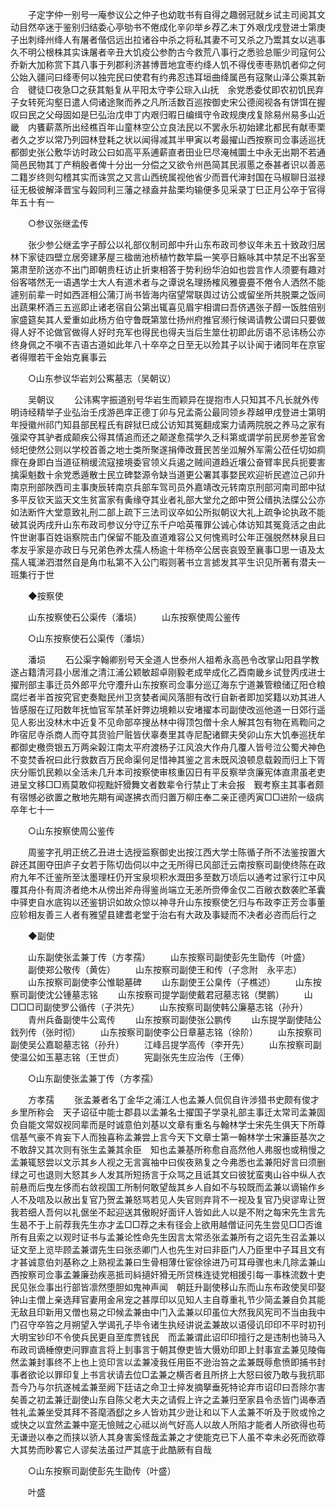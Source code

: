 <!-- { "loadSidebar": true } -->
　　子定字仲一别号一庵参议公之仲子也幼耽书有自得之趣弱冠就乡试主司阅其文动目然卒迷于鉴别归结委心亭劬书不倦成化辛卯举乡荐乙未丁外艰戊戌登进士第庚子出刺绛州绛人有屠者偕侣远出拉诸谷中杀之将私其妻不可又杀之乃鬻其女以逃事久不明公根株其实诛屠者辛丑大饥疫公参酌古今救荒八事行之悉验总赈少司寇何公乔新大加称赏下其八事于列郡利济甚博晋地宜枣约绛人饥不得伐枣枣熟饥者仰之何公始入疆问曰绛枣何以独完民曰使君有约弗忍违耳垣曲绛属邑有寇聚山泽公乘其新合　徤徒□夜急□之获其魁复从平阳太守李公琮入山抚　余党悉委仗即农初饥民弃子女转死沟壑日遣人伺诸途聚而养之凡所活数百巡按御史宋公德阅视各有饼饵在握叹曰民之父母固如是巳弘治戊申丁内艰归暇日编缉守令政规庚戌复除易州易多山近畿　内饔薪蒸所出经樵百年山童林空公立良法民以不罢永乐初始建北都民有献枣栗者久之岁以常乃列园林登耗之状以闻得减其半甲寅以考最擢山西按察司佥事适巡抚都御史张公敷华访时政公曰如高平系逋薪直者田业巳尽淹械圜土中永无出期不若通简邑民物其丁产稍殷者俾十分出一分偿之又欲令州邑简其民淑慝之泰甚者识以善恶二籍岁终则勾稽其实而诛赏之又言山西统属视他省少而晋代渖封国在马椒聊日滋禄征无极彼解泽晋宝与榖同利三藩之禄盍并盐栗均输便多见采录丁巳正月公卒于官得年五十有一 

　　○参议张继孟传 

　　张少参公继孟字子醇公以礼部仪制司郎中升山东布政司参议年未五十致政归居林下家徒四壁立居旁建茅屋三楹凿池桥植竹数竿扁一笑亭日觞咏其中禁足不出客至第肃至阶送亦不出门即朝贵枉访止折柬相答于势利纷华泊如也尝言作人须要有趣对俗客嗒然无一语遇学士大人有道术者与之谭说名理扬榷风雅亹亹不倦令人洒然不能遽别前辈一时如西涯相公蒲汀尚书皆海内宿望常联舆过访公或留坐所共脱粟之饭间出蔬果杯酒三五巡即止诸老宿自公第出辄喜见眉宇相谓曰吾侪遇张子醇一饭胜倍别家盛筵矣其人爱重如此杨方伯守鲁既第筮仕扬州府推官濒行候谒请教公谓曰只要做得人好不论做官做得人好时充军也得民也得夫当后生筮仕初即此厉语不忌讳杨公亦终身佩之不嗔不吉语古道如此年八十卒卒之日至无以殓其子以讣闻于诸同年在京宦者得赠若干金始克襄事云 

　　○山东参议华岩刘公寯墓志（吴朝议） 

　　吴朝议 
　　公讳寯字振道别号华岩生而颖异在提抱市人只知其不凡长就外传明诗经精举子业弘治壬戌游邑庠正德丁卯与兄孟斋公最同领乡荐越甲戌登进士第明年授徽州祁门知县部民程氏有辟狱巳成公访知其冤翻成案力请两院脱之养马之家有强梁夺其驴者成颠疾公得其情追而还之颠遂愈孺学久乏科第或谓学前民房参差官舍倾圯使然公则以学校首善之地士类所聚遂捐俸改葺民苦坐泒解外军需公莅任切如痌瘝在身即白当道征稍缓流寇接境委官领义兵遏之贼间道趋近壤公奋臂率民兵扼要害擒渠魁数十余党悉遁散士民立碑婺源令缺当道更公署其事婺民欢迎祈民遮泣己卯升南京刑部陜西司主事庚辰转南京兵部车驾司员外嘉靖改元转南京刑部河南司郎中狱多平反钦天监天文生贫富家有夤缘夺其业者礼部大堂允之郎中贺公缙执法牒公公亦如法断忤大堂意致礼刑二部上疏下三法司议卒如公所拟朝议大礼上疏争论执政不能破其说丙戌升山东布政司参议分守辽东千户哈英罹罪公诚心体访知其冤竟活之由此忤世谢事百姓诣察院击门保留不能及直道难容公又何愧焉时公年正强脱然林泉且曰孝友乎家是亦政日与兄弟色养太孺人杨逾十年杨卒公居丧哀毁至襄事□思一语及太孺人辄涕泗澘然自是角巾私第不入公门暇则著书立言摅发其平生识见所著有潜夫一班集行于世 

　　◆按察使 

　　山东按察使石公渠传（潘埙） 
　　山东按察使周公鉴传 

　　○山东按察使石公渠传（潘埙） 

　　潘埙 
　　石公渠字翰卿别号天全道人世泰州人祖希永高邑令改掌山阳县学教遂占籍清河县小居淮之清江浦公颖敏超卓刚毅老成举成化乙酉南畿乡试登丙戌进士擢刑部主事迁员外郎平允守灋升山东按察司佥事分巡辽海东宁道兼管粮储辽阳仓粮腐烂者半首按究官吏奏黜民州卫贪婪者闻风落胆有改行自新者即加奖籍以劝其进人皆感服在辽阳数年抚恤官军禁革奸弊边境赖以安堵擢本司副使改巡他道一日郊行遥见人影出没林木中近复不见命部卒搜丛林中得顶包僧十余人解其包有物在焉鞫问之昨宿尼寺杀商人而夺其货验尸赃皆伏辜奏里其寺尼配诸鳏夫癸卯山东大饥奉巡抚牟都御史檄赍银五万两籴榖江南太平府渡杨子江风浪大作舟几覆人皆号泣公蜀犬神色不变焚香祝曰此行救数百万民命渠何足惜神其鉴之言未既风浪顿息载榖而归上下胥庆分赈饥民赖以全活未几升本司按察使审核重囚日有平反察举贪廉宪体直肃虽老吏进呈文移□□焉莫敢仰视黜奸猾舞文者数辈令行禁止丁未会报　觐考察主其事者颇有宿憾必欲置之散地先期有闻遂拂衣而归置万柳庄奉二亲正德丙寅□□进阶一级病卒年七十一 

　　○山东按察使周公鉴传 

　　周鉴字孔明正统乙丑进士选授监察御史出按江西大学士陈循子所不法鉴按置大辟还其圉夺田庐子女若于陈切齿伺以中之无所得已风部迁云南按察司副使终陈在政府九年不迁鉴所至汰墨理枉仍开宝泉坝积水溉田多至数万顷后以通考过家行江中风覆其舟仆有周济者绝木从傍出斧舟得鉴尚端立无恙所赍俸金仅二百敝衣数袭贮革囊中驿吏自水底钩以还鉴钥识如故众惊以神寻升山东按察使乞归与布政李正芳佥事董应轸相友善三人者有雅望县建耆老堂于治右有大政及事疑而不决者必咨而后行之 

　　◆副使 

　　山东副使张孟兼丁传（方孝孺） 
　　山东按察司副使彭先生勖传（叶盛） 
　　副使郑公敬传（黄佐） 
　　山东按察司副使王和传（子念附　永平志） 
　　山东按察司副使李公惟聪墓碑 
　　山东副使王公臬传（子樵述） 
　　山东按察司副使沈公锺墓志铭 
　　山东按察司提学副使戴君冠墓志铭（樊鹏） 
　　山□□□司副使罗公循传（子洪先） 
　　山东按察司副使韩公廉墓志铭（孙升） 
　　青州兵备副使牛公鸾传 
　　山东按察司副使张公鹏传 
　　山东提学副使陆公鈛列传（张时彻） 
　　山东按察司副使李公日章墓志铭（徐阶） 
　　山东按察司副使吴公嘉聪墓志铭（孙升） 
　　江峰吕提学高传（李开先） 
　　山东按察司副使温公如玉墓志铭（王世贞） 
　　宪副张先生应治传（王俸） 

　　○山东副使张孟兼丁传（方孝孺） 

　　方孝孺 
　　张孟兼者名丁金华之浦江人也孟兼人侃侃自许涉猎书史颇有俊才乡里所称会　天子诏征中能士郡县以孟兼名士擢国子学录礼部主事迁太常司孟兼固负自能文常奴视同辈而是时诚意伯刘基以文章有重名与翰林学士宋先生俱天下所尊信基气豪不肯妄下人而独喜称孟兼尝上言今天下文章士第一翰林学士宋濂臣基次之不敢辞又其次则有张生孟兼其余臣　知也孟兼基所称愈自高然他人弗服也或稍慢之孟兼辄怒尝以文示其乡人视之无言寘袖中曰俟夜熟复之今弗悉也孟兼阳好言曰须删绿之可也退则大怒其乡人发其所短扬言于众骂之且诋其文曰彼犹蛮夷山谷中纵人衣前悬而后曳左侈而右敛视国工所制何敢望哉其乡人自如不与较既而孟兼以谪输作乡人不及唁及以赦出复官乃贺孟兼怒骂若见人失官则弃背不一视及复官乃臾谬卑让贺我若细人吾何以礼倨坐不起迎送其傲睨好面讦人皆如此人以是不附之每宋先生言先生曷不于上前荐我先生亦才孟□□荐之未有径会上欲用越僧证问先生尝见□□否谁所有且索之以观时证书与孟兼论性命先生因言太常丞张孟兼所有之诏先生召孟兼以证文至上览毕顾孟兼谓先生曰张丞卿门人也先生对曰非臣门人乃臣里中子耳且文有才甚诚意伯刘基称之上熟视孟兼曰生骨相薄仕宦徐徐进乃可耳母骤也未几除孟兼山西按察司佥事孟兼廉劲疾恶抵司紏擿奸猾无所贷株连徒党相援引每一事株流数十吏民见张佥事出行部皆凛然堕胆如鬼神声闻　朝廷升副使移山东而山东布政使吴印娶钟山主僧上亲选拜官妻用金帛宠之甚厚印以见知人主自尊重礼节少简孟兼自负其能无敌且印新用又僧也易之印候孟兼由中门入孟兼以印虽位大然我风宪司不当由我中门召守卒笞之月朔望入学谒孔子毕令诸生执经讲说孟兼故以语侵讥印印不平时初刊大明宝钞印不令使兵民更自至库贾钱民　而孟兼谓此诏印印擅行之是违制也骑马入布政司谪棰僚吏问罪直言将上刲事言于朝其僚吏皆大慑劝印即上封事宣孟兼见陵侮然孟兼封事终不上也上览印言以孟兼凌我任用臣不逊治笞之孟兼既辱愈愤即捕书封事者欲论以罪印复上书言状请去位□孟兼之横否者且所挤上大怒曰彼乃敢与我抗耶吾今乃与尔抗遂械孟兼至阙下廷诘之命卫士捽发摘拏垂死特论弃市诏印曰吾除尔害矣善之初孟兼迁副使山东自陈父老大夫之请假上许之孟兼归至家县令丞皆门谒奉酒牲礼孟兼坐受其拜不荅麾酒郄之乡人皆劝其少逊让和以下人孟兼不听及于败或怜之或快之以宜然孟兼中寔无憸贼之心祗以尚气好高人以故人所陷才能者人所欲得也苟无谦逊以奉之而挟以骄人其身害奚怪哉孟兼之才使能克已下人虽不幸未必死而欲尊大其势而眇畧它人谬矣法虽过严其底于此酷厥有自哉 

　　○山东按察司副使彭先生勖传（叶盛） 

　　叶盛 
